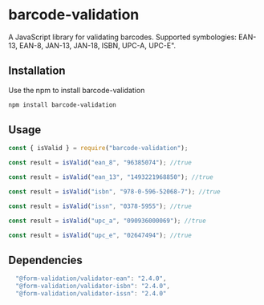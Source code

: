 # barcode-validation

A JavaScript library for validating barcodes. Supported symbologies: EAN-13, EAN-8, JAN-13, JAN-18, ISBN, UPC-A, UPC-E".

## Installation

Use the npm to install barcode-validation

```bash
npm install barcode-validation
```

## Usage

```javascript
const { isValid } = require("barcode-validation");

const result = isValid("ean_8", "96385074"); //true 

const result = isValid("ean_13", "1493221968850"); //true

const result = isValid("isbn", "978-0-596-52068-7"); //true

const result = isValid("issn", "0378-5955"); //true

const result = isValid("upc_a", "090936000069"); //true

const result = isValid("upc_e", "02647494"); //true

```

## Dependencies

```javascript
  "@form-validation/validator-ean": "2.4.0",
  "@form-validation/validator-isbn": "2.4.0",
  "@form-validation/validator-issn": "2.4.0"

```
